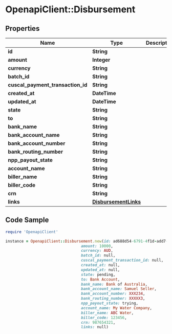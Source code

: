 # OpenapiClient::Disbursement

## Properties

Name | Type | Description | Notes
------------ | ------------- | ------------- | -------------
**id** | **String** |  | [optional] 
**amount** | **Integer** |  | [optional] 
**currency** | **String** |  | [optional] 
**batch_id** | **String** |  | [optional] 
**cuscal_payment_transaction_id** | **String** |  | [optional] 
**created_at** | **DateTime** |  | [optional] 
**updated_at** | **DateTime** |  | [optional] 
**state** | **String** |  | [optional] 
**to** | **String** |  | [optional] 
**bank_name** | **String** |  | [optional] 
**bank_account_name** | **String** |  | [optional] 
**bank_account_number** | **String** |  | [optional] 
**bank_routing_number** | **String** |  | [optional] 
**npp_payout_state** | **String** |  | [optional] 
**account_name** | **String** |  | [optional] 
**biller_name** | **String** |  | [optional] 
**biller_code** | **String** |  | [optional] 
**crn** | **String** |  | [optional] 
**links** | [**DisbursementLinks**](DisbursementLinks.md) |  | [optional] 

## Code Sample

```ruby
require 'OpenapiClient'

instance = OpenapiClient::Disbursement.new(id: ad688d54-6791-4f1d-add7-88fbd89b70d1,
                                 amount: 10000,
                                 currency: AUD,
                                 batch_id: null,
                                 cuscal_payment_transaction_id: null,
                                 created_at: null,
                                 updated_at: null,
                                 state: pending,
                                 to: Bank Account,
                                 bank_name: Bank of Australia,
                                 bank_account_name: Samuel Seller,
                                 bank_account_number: XXX234,
                                 bank_routing_number: XXXXX3,
                                 npp_payout_state: trying,
                                 account_name: My Water Company,
                                 biller_name: ABC Water,
                                 biller_code: 123456,
                                 crn: 987654321,
                                 links: null)
```


